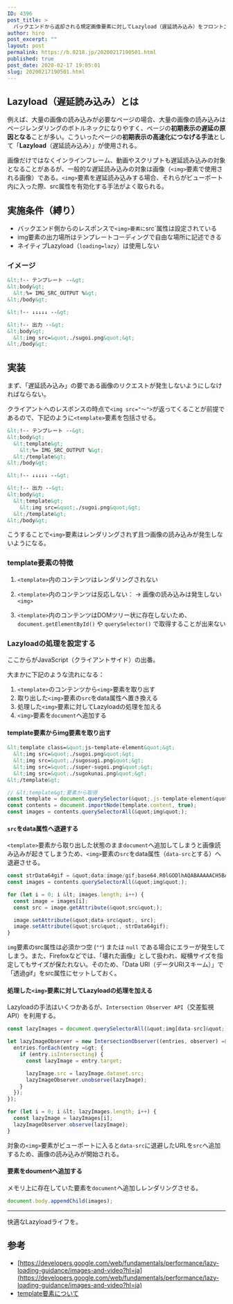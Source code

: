 ```yaml
---
ID: 4396
post_title: >
  バックエンドから返却される規定画像要素に対してLazyload（遅延読み込み）をフロントエンドだけで実現させる
author: hiro
post_excerpt: ""
layout: post
permalink: https://b.0218.jp/20200217190501.html
published: true
post_date: 2020-02-17 19:05:01
slug: 20200217190501.html
---
```

## Lazyload（遅延読み込み）とは

例えば、大量の画像の読み込みが必要なページの場合、大量の画像の読み込みはページレンダリングのボトルネックになりやすく、ページの**初期表示の遅延の原因となる**ことが多い。こういったページの**初期表示の高速化につなげる手法**として「**Lazyload**（遅延読み込み）」が使用される。

画像だけではなくインラインフレーム、動画やスクリプトも遅延読み込みの対象となることがあるが、一般的な遅延読み込みの対象は画像（`<img>`要素で使用される画像）である。`<img>`要素を遅延読み込みする場合、それらがビューポート内に入った際、src属性を有効化する手法がよく取られる。

## 実施条件（縛り）

- バックエンド側からのレスポンスで`<img>要素に`src`属性は設定されている
- img要素の出力場所はテンプレートコーディングで自由な場所に記述できる
- ネイティブLazyload（`loading=lazy`）は使用しない

### イメージ

```html
&lt;!-- テンプレート --&gt;
&lt;body&gt;
  &lt;%= IMG_SRC_OUTPUT %&gt;
&lt;/body&gt;

&lt;!-- ↓↓↓↓↓ --&gt;

&lt;!-- 出力 --&gt;
&lt;body&gt;
  &lt;img src=&quot;./sugoi.png&quot;&gt;
&lt;/body&gt;
```

## 実装

まず、「遅延読み込み」の要である画像のリクエストが発生しないようにしなければならない。

クライアントへのレスポンスの時点で`<img src="〜">`が返ってくることが前提であるので、下記のように`<template>`要素を包括させる。

```html
&lt;!-- テンプレート --&gt;
&lt;body&gt;
  &lt;template&gt;
    &lt;%= IMG_SRC_OUTPUT %&gt;
  &lt;/template&gt;
&lt;/body&gt;

&lt;!-- ↓↓↓↓↓ --&gt;

&lt;!-- 出力 --&gt;
&lt;body&gt;
  &lt;template&gt;
    &lt;img src=&quot;./sugoi.png&quot;&gt;
  &lt;/template&gt;
&lt;/body&gt;
```

こうすることで`<img>`要素はレンダリングされず且つ画像の読み込みが発生しないようになる。

### template要素の特徴

1. `<template>`内のコンテンツはレンダリングされない
2. `<template>`内のコンテンツは反応しない：
    → 画像の読み込みは発生しない `<img>`

3. `<template>`内のコンテンツはDOMツリー状に存在しないため、`document.getElementById()` や `querySelector()` で取得することが出来ない

### Lazyloadの処理を設定する

ここからがJavaScript（クライアントサイド）の出番。

大まかに下記のような流れになる：

1. `<template>`のコンテンツから`<img>`要素を取り出す
2. 取り出した`<img>`要素の`src`をdata属性へ置き換える
3. 処理した`<img>`要素に対してLazyloadの処理を加える
4. `<img>`要素を`document`へ追加する



#### template要素からimg要素を取り出す

```html
&lt;template class=&quot;js-template-element&quot;&gt;
  &lt;img src=&quot;./sugoi.png&quot;&gt;
  &lt;img src=&quot;./sugosugi.png&quot;&gt;
  &lt;img src=&quot;./super-sugoi.png&quot;&gt;
  &lt;img src=&quot;./sugokunai.png&quot;&gt;
&lt;/template&gt;
```

```js
// &lt;template&gt;要素から取得
const template = document.querySelector(&quot;.js-template-element&quot;);
const contents = document.importNode(template.content, true);
const images = contents.querySelectorAll(&quot;img&quot;);
```


#### `src`をdata属性へ退避する

`<template>`要素から取り出した状態のまま`document`へ追加してしまうと画像読み込みが起きてしまうため、`<img>`要素の`src`をdata属性（`data-src`とする）へ退避させる。

```js
const strData64gif = &quot;data:image/gif;base64,R0lGODlhAQABAAAAACH5BAEKAAEALAAAAAABAAEAAAICTAEAOw==&quot;;
const images = contents.querySelectorAll(&quot;img&quot;);

for (let i = 0; i &lt; images.length; i++) {
  const image = images[i];
  const src = image.getAttribute(&quot;src&quot;);

  image.setAttribute(&quot;data-src&quot;, src);
  image.setAttribute(&quot;src&quot;, strData64gif);
}
```

`img`要素のsrc属性は必須かつ空 (`""`) または `null` である場合にエラーが発生してしまう。また、Firefoxなどでは、「壊れた画像」として扱われ、縦横サイズを指定してもサイズが保たれない。そのため、「Data URI（データURIスキーム）」で「透過gif」をsrc属性にセットしておく。

#### 処理した`<img>`要素に対してLazyloadの処理を加える

Lazyloadの手法はいくつかあるが、`Intersection Observer API`（交差監視API）を利用する。

```js
const lazyImages = document.querySelectorAll(&quot;img[data-src]&quot;);

let lazyImageObserver = new IntersectionObserver((entries, observer) =&gt; {
  entries.forEach(entry =&gt; {
    if (entry.isIntersecting) {
      const lazyImage = entry.target;

      lazyImage.src = lazyImage.dataset.src;
      lazyImageObserver.unobserve(lazyImage);
    }
  });
});

for (let i = 0; i &lt; lazyImages.length; i++) {
  const lazyImage = lazyImages[i];
  lazyImageObserver.observe(lazyImage);
}
```

対象の`<img>`要素がビューポートに入ると`data-src`に退避したURLを`src`へ追加するため、画像の読み込みが開始される。

#### <img>要素をdoumentへ追加する

メモリ上に存在していた要素を`document`へ追加しレンダリングさせる。

```js
document.body.appendChild(images);
```

---

快適なLazyloadライフを。

## 参考

- [https://developers.google.com/web/fundamentals/performance/lazy-loading-guidance/images-and-video?hl=ja](https://developers.google.com/web/fundamentals/performance/lazy-loading-guidance/images-and-video?hl=ja)
- [template要素について](https://b.0218.jp/20200214180922.html)